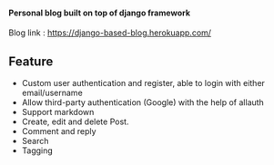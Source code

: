 #### Personal blog built on top of django framework
Blog link : https://django-based-blog.herokuapp.com/

## Feature
* Custom user authentication and register, able to login with either email/username 
* Allow third-party authentication (Google) with the help of allauth
* Support markdown
* Create, edit and delete Post.
* Comment and reply 
* Search
* Tagging
